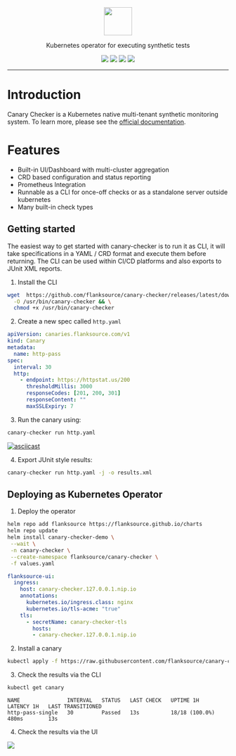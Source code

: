 
<div align="center"> <img src="docs/canary-checker.png" height="64px"></img></div>
  <p align="center">Kubernetes operator for executing synthetic tests</p>
<p align="center">
<a href="https://github.com/flanksource/canary-checker/actions"><img src="https://github.com/flanksource/canary-checker/workflows/Test/badge.svg"></a>
<a href="https://goreportcard.com/report/github.com/flanksource/canary-checker"><img src="https://goreportcard.com/badge/github.com/flanksource/canary-checker"></a>
<img src="https://img.shields.io/github/license/flanksource/canary-checker.svg?style=flat-square"/>
<a href="https://canary-checker.docs.flanksource.com"> <img src="https://img.shields.io/badge/☰-Docs-lightgrey.svg"/> </a>
</p>

---

# Introduction

Canary Checker is a Kubernetes native multi-tenant synthetic monitoring system.  To learn more, please see the [official documentation](https://docs.flanksource.com/canary-checker/overview/).

# Features

* Built-in UI/Dashboard with multi-cluster aggregation
* CRD based configuration and status reporting
* Prometheus Integration
* Runnable as a CLI for once-off checks or as a standalone server outside kubernetes
* Many built-in check types

## Getting started

The easiest way to get started with canary-checker is to run it as CLI, it will take specifications in a YAML / CRD format and execute them before returning. The CLI can be used within CI/CD platforms and also exports to JUnit XML reports.

1. Install the CLI

```bash
wget  https://github.com/flanksource/canary-checker/releases/latest/download/canary-checker_linux_amd64   \
  -O /usr/bin/canary-checker && \
  chmod +x /usr/bin/canary-checker
```

2. Create a new  spec called `http.yaml`

```yaml
apiVersion: canaries.flanksource.com/v1
kind: Canary
metadata:
  name: http-pass
spec:
  interval: 30
  http:
    - endpoint: https://httpstat.us/200
      thresholdMillis: 3000
      responseCodes: [201, 200, 301]
      responseContent: ""
      maxSSLExpiry: 7
```

3. Run the canary using:

```bash
canary-checker run http.yaml
```

[![asciicast](https://asciinema.org/a/N3jELGSn8HoRQHPpCdeK7MDBV.svg)](https://asciinema.org/a/N3jELGSn8HoRQHPpCdeK7MDBV)

4. Export JUnit style results:

```bash
canary-checker run http.yaml -j -o results.xml
```

## Deploying as Kubernetes Operator

1. Deploy the operator

```bash
helm repo add flanksource https://flanksource.github.io/charts
helm repo update
helm install canary-checker-demo \
 --wait \
 -n canary-checker \
 --create-namespace flanksource/canary-checker \
 -f values.yaml
```

```yaml title="values.yaml"
flanksource-ui:
  ingress:
    host: canary-checker.127.0.0.1.nip.io
    annotations:
      kubernetes.io/ingress.class: nginx
      kubernetes.io/tls-acme: "true"
    tls:
      - secretName: canary-checker-tls
        hosts:
        - canary-checker.127.0.0.1.nip.io
```

2. Install a canary

```bash
kubectl apply -f https://raw.githubusercontent.com/flanksource/canary-checker/master/fixtures/minimal/http_pass_single.yaml
```

3. Check the results via the CLI

```bash
kubectl get canary
```

``` title="sample output"
NAME               INTERVAL   STATUS   LAST CHECK   UPTIME 1H        LATENCY 1H   LAST TRANSITIONED
http-pass-single   30         Passed   13s          18/18 (100.0%)   480ms        13s
```

4. Check the results via the UI

![](https://github.com/flanksource/docs/blob/85bdd4875d0d3ded16b7aa6c132d423852fcad90/docs/images/dashboard-http-pass-canary.png?raw=true)
